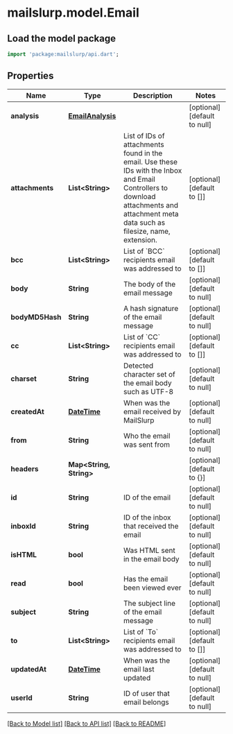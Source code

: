 # mailslurp.model.Email

## Load the model package
```dart
import 'package:mailslurp/api.dart';
```

## Properties
Name | Type | Description | Notes
------------ | ------------- | ------------- | -------------
**analysis** | [**EmailAnalysis**](EmailAnalysis.md) |  | [optional] [default to null]
**attachments** | **List&lt;String&gt;** | List of IDs of attachments found in the email. Use these IDs with the Inbox and Email Controllers to download attachments and attachment meta data such as filesize, name, extension. | [optional] [default to []]
**bcc** | **List&lt;String&gt;** | List of &#x60;BCC&#x60; recipients email was addressed to | [optional] [default to []]
**body** | **String** | The body of the email message | [optional] [default to null]
**bodyMD5Hash** | **String** | A hash signature of the email message | [optional] [default to null]
**cc** | **List&lt;String&gt;** | List of &#x60;CC&#x60; recipients email was addressed to | [optional] [default to []]
**charset** | **String** | Detected character set of the email body such as UTF-8 | [optional] [default to null]
**createdAt** | [**DateTime**](DateTime.md) | When was the email received by MailSlurp | [optional] [default to null]
**from** | **String** | Who the email was sent from | [optional] [default to null]
**headers** | **Map&lt;String, String&gt;** |  | [optional] [default to {}]
**id** | **String** | ID of the email | [optional] [default to null]
**inboxId** | **String** | ID of the inbox that received the email | [optional] [default to null]
**isHTML** | **bool** | Was HTML sent in the email body | [optional] [default to null]
**read** | **bool** | Has the email been viewed ever | [optional] [default to null]
**subject** | **String** | The subject line of the email message | [optional] [default to null]
**to** | **List&lt;String&gt;** | List of &#x60;To&#x60; recipients email was addressed to | [optional] [default to []]
**updatedAt** | [**DateTime**](DateTime.md) | When was the email last updated | [optional] [default to null]
**userId** | **String** | ID of user that email belongs | [optional] [default to null]

[[Back to Model list]](../README.md#documentation-for-models) [[Back to API list]](../README.md#documentation-for-api-endpoints) [[Back to README]](../README.md)


